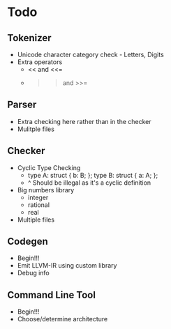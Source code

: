 # Todo

## Tokenizer
* Unicode character category check - Letters, Digits
* Extra operators
	- << and <<=
	- >> and >>=

## Parser
* Extra checking here rather than in the checker
* Mulitple files

## Checker
* Cyclic Type Checking
	- type A: struct { b: B; }; type B: struct { a: A; };
	- ^ Should be illegal as it's a cyclic definition
* Big numbers library
	- integer
	- rational
	- real
* Multiple files

## Codegen
* Begin!!!
* Emit LLVM-IR using custom library
* Debug info

## Command Line Tool
* Begin!!!
* Choose/determine architecture

